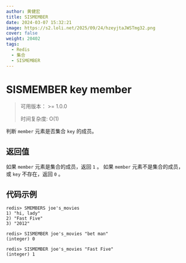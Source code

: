 ```yaml
---
author: 黄健宏
title: SISMEMBER
date: 2024-03-07 15:32:21
image: https://s2.loli.net/2025/09/24/hzeyjtaJWSTmg32.png
cover: false
weight: 20402
tags:
  - Redis
  - 集合
  - SISMEMBER
---
```


# SISMEMBER key member

> 可用版本： >= 1.0.0
> 
> 时间复杂度: O(1)

判断 `member` 元素是否集合 `key` 的成员。

## 返回值

如果 `member` 元素是集合的成员，返回 `1` 。 如果 `member` 元素不是集合的成员，或 `key` 不存在，返回 `0` 。

## 代码示例

```shell
redis> SMEMBERS joe's_movies
1) "hi, lady"
2) "Fast Five"
3) "2012"

redis> SISMEMBER joe's_movies "bet man"
(integer) 0

redis> SISMEMBER joe's_movies "Fast Five"
(integer) 1
```